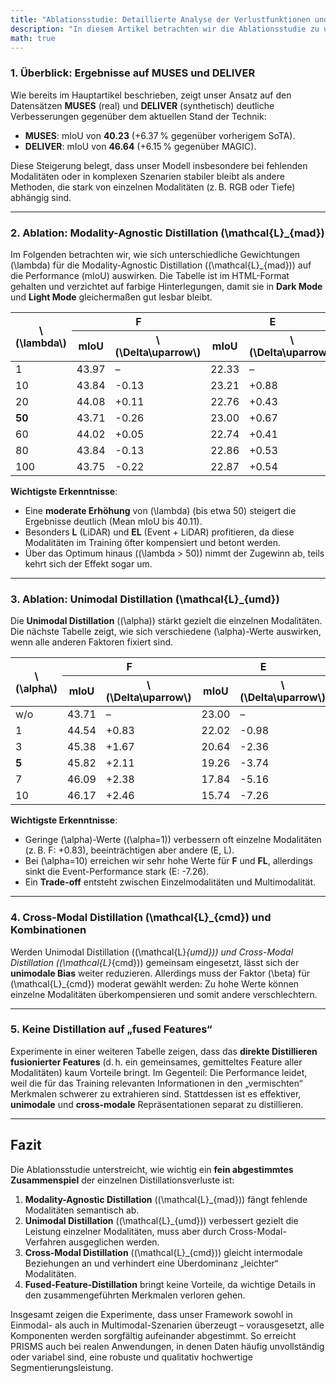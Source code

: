 ```yaml
---
title: "Ablationsstudie: Detaillierte Analyse der Verlustfunktionen und Hyperparameter"
description: "In diesem Artikel betrachten wir die Ablationsstudie zu unserem vorgeschlagenen PRISMS-Framework im Detail. Dabei zeigen wir, wie sich verschiedene Hyperparameter auf die Leistung (gemessen in mIoU) auswirken, und diskutieren den Einfluss der einzelnen Komponenten auf das Gesamtergebnis. Im Fokus stehen insbesondere die Modality-Agnostic Distillation (L_mad), die Unimodal Distillation (L_umd) sowie die Cross-Modal Distillation (L_cmd)."
math: true
---
```


### 1. Überblick: Ergebnisse auf MUSES und DELIVER

Wie bereits im Hauptartikel beschrieben, zeigt unser Ansatz auf den Datensätzen **MUSES** (real) und **DELIVER** (synthetisch) deutliche Verbesserungen gegenüber dem aktuellen Stand der Technik:

- **MUSES**: mIoU von **40.23** (+6.37 % gegenüber vorherigem SoTA).  
- **DELIVER**: mIoU von **46.64** (+6.15 % gegenüber MAGIC).

Diese Steigerung belegt, dass unser Modell insbesondere bei fehlenden Modalitäten oder in komplexen Szenarien stabiler bleibt als andere Methoden, die stark von einzelnen Modalitäten (z. B. RGB oder Tiefe) abhängig sind.

---

### 2. Ablation: Modality-Agnostic Distillation \(\mathcal{L}_{mad}\)

Im Folgenden betrachten wir, wie sich unterschiedliche Gewichtungen \(\lambda\) für die Modality-Agnostic Distillation (\(\mathcal{L}_{mad}\)) auf die Performance (mIoU) auswirken. Die Tabelle ist im HTML-Format gehalten und verzichtet auf farbige Hinterlegungen, damit sie in **Dark Mode** und **Light Mode** gleichermaßen gut lesbar bleibt.

<table>
  <thead>
    <tr>
      <th rowspan="2">\(\lambda\)</th>
      <th colspan="2">F</th>
      <th colspan="2">E</th>
      <th colspan="2">L</th>
      <th colspan="2">FE</th>
      <th colspan="2">FL</th>
      <th colspan="2">EL</th>
      <th colspan="2">FEL</th>
      <th colspan="2">Mean</th>
    </tr>
    <tr>
      <th>mIoU</th>
      <th>\(\Delta\uparrow\)</th>
      <th>mIoU</th>
      <th>\(\Delta\uparrow\)</th>
      <th>mIoU</th>
      <th>\(\Delta\uparrow\)</th>
      <th>mIoU</th>
      <th>\(\Delta\uparrow\)</th>
      <th>mIoU</th>
      <th>\(\Delta\uparrow\)</th>
      <th>mIoU</th>
      <th>\(\Delta\uparrow\)</th>
      <th>mIoU</th>
      <th>\(\Delta\uparrow\)</th>
      <th>mIoU</th>
      <th>\(\Delta\uparrow\)</th>
    </tr>
  </thead>
  <tbody>
    <tr>
      <td>1</td>
      <td>43.97</td>
      <td>–</td>
      <td>22.33</td>
      <td>–</td>
      <td>31.90</td>
      <td>–</td>
      <td>44.82</td>
      <td>–</td>
      <td>48.61</td>
      <td>–</td>
      <td>35.14</td>
      <td>–</td>
      <td>48.33</td>
      <td>–</td>
      <td>39.30</td>
      <td>–</td>
    </tr>
    <tr>
      <td>10</td>
      <td>43.84</td>
      <td>-0.13</td>
      <td>23.21</td>
      <td>+0.88</td>
      <td>32.71</td>
      <td>+0.81</td>
      <td>44.08</td>
      <td>-0.74</td>
      <td>49.16</td>
      <td>+0.55</td>
      <td>34.97</td>
      <td>-0.17</td>
      <td>48.08</td>
      <td>-0.25</td>
      <td>39.44</td>
      <td>+0.14</td>
    </tr>
    <tr>
      <td>20</td>
      <td>44.08</td>
      <td>+0.11</td>
      <td>22.76</td>
      <td>+0.43</td>
      <td>32.35</td>
      <td>+0.45</td>
      <td>44.37</td>
      <td>-0.45</td>
      <td>49.33</td>
      <td>+0.72</td>
      <td>34.73</td>
      <td>-0.41</td>
      <td>48.79</td>
      <td>+0.46</td>
      <td>39.49</td>
      <td>+0.19</td>
    </tr>
    <tr>
      <td><strong>50</strong></td>
      <td>43.71</td>
      <td>-0.26</td>
      <td>23.00</td>
      <td>+0.67</td>
      <td><strong>34.70</strong></td>
      <td>+2.80</td>
      <td>44.18</td>
      <td>-0.64</td>
      <td>49.13</td>
      <td>+0.52</td>
      <td><strong>37.23</strong></td>
      <td>+2.09</td>
      <td><strong>48.79</strong></td>
      <td>+0.46</td>
      <td><strong>40.11</strong></td>
      <td>+0.81</td>
    </tr>
    <tr>
      <td>60</td>
      <td>44.02</td>
      <td>+0.05</td>
      <td>22.74</td>
      <td>+0.41</td>
      <td>33.82</td>
      <td>+1.92</td>
      <td>44.29</td>
      <td>-0.53</td>
      <td>49.36</td>
      <td>+0.75</td>
      <td>36.69</td>
      <td>+1.55</td>
      <td>48.54</td>
      <td>+0.21</td>
      <td>39.92</td>
      <td>+0.62</td>
    </tr>
    <tr>
      <td>80</td>
      <td>43.84</td>
      <td>-0.13</td>
      <td>22.86</td>
      <td>+0.53</td>
      <td>33.78</td>
      <td>+1.88</td>
      <td>44.25</td>
      <td>-0.57</td>
      <td>49.43</td>
      <td>+0.82</td>
      <td>36.57</td>
      <td>+1.43</td>
      <td>48.72</td>
      <td>+0.39</td>
      <td>39.92</td>
      <td>+0.62</td>
    </tr>
    <tr>
      <td>100</td>
      <td>43.75</td>
      <td>-0.22</td>
      <td>22.87</td>
      <td>+0.54</td>
      <td>34.00</td>
      <td>+2.10</td>
      <td>44.17</td>
      <td>-0.65</td>
      <td>49.36</td>
      <td>+0.75</td>
      <td>36.60</td>
      <td>+1.46</td>
      <td>48.64</td>
      <td>+0.31</td>
      <td>39.91</td>
      <td>+0.61</td>
    </tr>
  </tbody>
</table>

**Wichtigste Erkenntnisse**:
- Eine **moderate Erhöhung** von \(\lambda\) (bis etwa 50) steigert die Ergebnisse deutlich (Mean mIoU bis 40.11).  
- Besonders **L** (LiDAR) und **EL** (Event + LiDAR) profitieren, da diese Modalitäten im Training öfter kompensiert und betont werden.  
- Über das Optimum hinaus (\(\lambda > 50\)) nimmt der Zugewinn ab, teils kehrt sich der Effekt sogar um.

---

### 3. Ablation: Unimodal Distillation \(\mathcal{L}_{umd}\)

Die **Unimodal Distillation** (\(\alpha\)) stärkt gezielt die einzelnen Modalitäten. Die nächste Tabelle zeigt, wie sich verschiedene \(\alpha\)-Werte auswirken, wenn alle anderen Faktoren fixiert sind.

<table>
  <thead>
    <tr>
      <th rowspan="2">\(\alpha\)</th>
      <th colspan="2">F</th>
      <th colspan="2">E</th>
      <th colspan="2">L</th>
      <th colspan="2">FE</th>
      <th colspan="2">FL</th>
      <th colspan="2">EL</th>
      <th colspan="2">FEL</th>
      <th colspan="2">Mean</th>
    </tr>
    <tr>
      <th>mIoU</th>
      <th>\(\Delta\uparrow\)</th>
      <th>mIoU</th>
      <th>\(\Delta\uparrow\)</th>
      <th>mIoU</th>
      <th>\(\Delta\uparrow\)</th>
      <th>mIoU</th>
      <th>\(\Delta\uparrow\)</th>
      <th>mIoU</th>
      <th>\(\Delta\uparrow\)</th>
      <th>mIoU</th>
      <th>\(\Delta\uparrow\)</th>
      <th>mIoU</th>
      <th>\(\Delta\uparrow\)</th>
      <th>mIoU</th>
      <th>\(\Delta\uparrow\)</th>
    </tr>
  </thead>
  <tbody>
    <tr>
      <td>w/o</td>
      <td>43.71</td>
      <td>–</td>
      <td>23.00</td>
      <td>–</td>
      <td>34.70</td>
      <td>–</td>
      <td>44.18</td>
      <td>–</td>
      <td>49.13</td>
      <td>–</td>
      <td>37.23</td>
      <td>–</td>
      <td>48.79</td>
      <td>–</td>
      <td>40.11</td>
      <td>–</td>
    </tr>
    <tr>
      <td>1</td>
      <td>44.54</td>
      <td>+0.83</td>
      <td>22.02</td>
      <td>-0.98</td>
      <td>31.67</td>
      <td>-3.03</td>
      <td>44.66</td>
      <td>+0.48</td>
      <td>49.55</td>
      <td>+0.42</td>
      <td>33.93</td>
      <td>-3.30</td>
      <td>48.89</td>
      <td>+0.10</td>
      <td>39.32</td>
      <td>-0.79</td>
    </tr>
    <tr>
      <td>3</td>
      <td>45.38</td>
      <td>+1.67</td>
      <td>20.64</td>
      <td>-2.36</td>
      <td>31.37</td>
      <td>-3.33</td>
      <td>45.43</td>
      <td>+1.25</td>
      <td>50.53</td>
      <td>+1.40</td>
      <td>33.65</td>
      <td>-3.58</td>
      <td>49.93</td>
      <td>+1.14</td>
      <td>39.56</td>
      <td>-0.55</td>
    </tr>
    <tr>
      <td><strong>5</strong></td>
      <td>45.82</td>
      <td>+2.11</td>
      <td>19.26</td>
      <td>-3.74</td>
      <td>31.79</td>
      <td>-2.91</td>
      <td>45.88</td>
      <td>+1.70</td>
      <td>51.11</td>
      <td>+1.98</td>
      <td>33.56</td>
      <td>-3.67</td>
      <td>50.60</td>
      <td>+1.81</td>
      <td>39.72</td>
      <td>-0.39</td>
    </tr>
    <tr>
      <td>7</td>
      <td>46.09</td>
      <td>+2.38</td>
      <td>17.84</td>
      <td>-5.16</td>
      <td>31.81</td>
      <td>-2.89</td>
      <td>46.18</td>
      <td>+2.00</td>
      <td>51.36</td>
      <td>+2.23</td>
      <td>33.43</td>
      <td>-3.80</td>
      <td>51.01</td>
      <td>+2.22</td>
      <td>39.67</td>
      <td>-0.44</td>
    </tr>
    <tr>
      <td>10</td>
      <td>46.17</td>
      <td>+2.46</td>
      <td>15.74</td>
      <td>-7.26</td>
      <td>31.95</td>
      <td>-2.75</td>
      <td>46.37</td>
      <td>+2.19</td>
      <td>51.17</td>
      <td>+2.04</td>
      <td>33.26</td>
      <td>-3.97</td>
      <td>51.08</td>
      <td>+2.29</td>
      <td>39.39</td>
      <td>-0.72</td>
    </tr>
  </tbody>
</table>

**Wichtigste Erkenntnisse**:
- Geringe \(\alpha\)-Werte (\(\alpha=1\)) verbessern oft einzelne Modalitäten (z. B. F: +0.83), beeinträchtigen aber andere (E, L).  
- Bei \(\alpha=10\) erreichen wir sehr hohe Werte für **F** und **FL**, allerdings sinkt die Event-Performance stark (E: -7.26).  
- Ein **Trade-off** entsteht zwischen Einzelmodalitäten und Multimodalität.

---

### 4. Cross-Modal Distillation \(\mathcal{L}_{cmd}\) und Kombinationen

Werden Unimodal Distillation (\(\mathcal{L}_{umd}\)) und Cross-Modal Distillation (\(\mathcal{L}_{cmd}\)) gemeinsam eingesetzt, lässt sich der **unimodale Bias** weiter reduzieren. Allerdings muss der Faktor \(\beta\) für \(\mathcal{L}_{cmd}\) moderat gewählt werden: Zu hohe Werte können einzelne Modalitäten überkompensieren und somit andere verschlechtern.

---

### 5. Keine Distillation auf „fused Features“

Experimente in einer weiteren Tabelle zeigen, dass das **direkte Distillieren fusionierter Features** (d. h. ein gemeinsames, gemitteltes Feature aller Modalitäten) kaum Vorteile bringt. Im Gegenteil: Die Performance leidet, weil die für das Training relevanten Informationen in den „vermischten“ Merkmalen schwerer zu extrahieren sind. Stattdessen ist es effektiver, **unimodale** und **cross-modale** Repräsentationen separat zu distillieren.

---

## Fazit

Die Ablationsstudie unterstreicht, wie wichtig ein **fein abgestimmtes Zusammenspiel** der einzelnen Distillationsverluste ist:

1. **Modality-Agnostic Distillation** (\(\mathcal{L}_{mad}\)) fängt fehlende Modalitäten semantisch ab.  
2. **Unimodal Distillation** (\(\mathcal{L}_{umd}\)) verbessert gezielt die Leistung einzelner Modalitäten, muss aber durch Cross-Modal-Verfahren ausgeglichen werden.  
3. **Cross-Modal Distillation** (\(\mathcal{L}_{cmd}\)) gleicht intermodale Beziehungen an und verhindert eine Überdominanz „leichter“ Modalitäten.  
4. **Fused-Feature-Distillation** bringt keine Vorteile, da wichtige Details in den zusammengeführten Merkmalen verloren gehen.

Insgesamt zeigen die Experimente, dass unser Framework sowohl in Einmodal- als auch in Multimodal-Szenarien überzeugt – vorausgesetzt, alle Komponenten werden sorgfältig aufeinander abgestimmt. So erreicht PRISMS auch bei realen Anwendungen, in denen Daten häufig unvollständig oder variabel sind, eine robuste und qualitativ hochwertige Segmentierungsleistung.